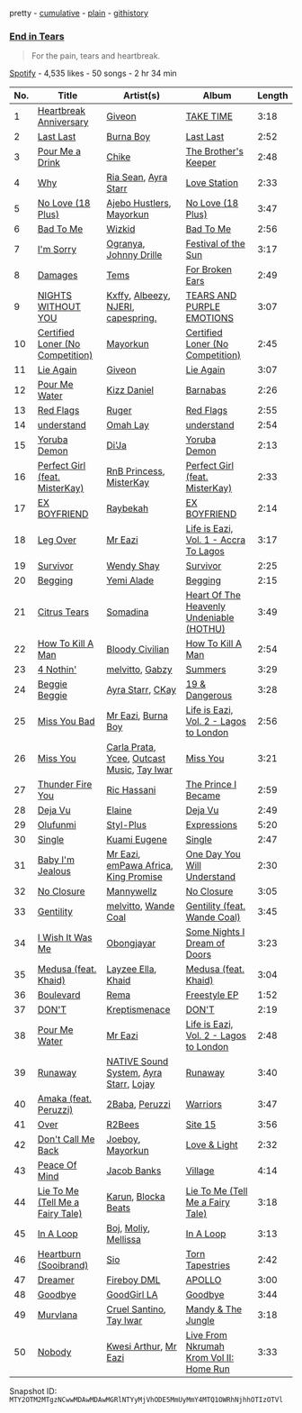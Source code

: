 pretty - [cumulative](/playlists/cumulative/37i9dQZF1DX16fznubzL23.md) - [plain](/playlists/plain/37i9dQZF1DX16fznubzL23) - [githistory](https://github.githistory.xyz/mackorone/spotify-playlist-archive/blob/main/playlists/plain/37i9dQZF1DX16fznubzL23)

### [End in Tears ](https://open.spotify.com/playlist/37i9dQZF1DX16fznubzL23)

> For the pain, tears and heartbreak.

[Spotify](https://open.spotify.com/user/spotify) - 4,535 likes - 50 songs - 2 hr 34 min

| No. | Title | Artist(s) | Album | Length |
|---|---|---|---|---|
| 1 | [Heartbreak Anniversary](https://open.spotify.com/track/3FAJ6O0NOHQV8Mc5Ri6ENp) | [Giveon](https://open.spotify.com/artist/4fxd5Ee7UefO4CUXgwJ7IP) | [TAKE TIME](https://open.spotify.com/album/1zHR48K6XtWYm6bhrw4J6C) | 3:18 |
| 2 | [Last Last](https://open.spotify.com/track/2PDgArI0p7UkeYgXWuqpmh) | [Burna Boy](https://open.spotify.com/artist/3wcj11K77LjEY1PkEazffa) | [Last Last](https://open.spotify.com/album/6aWJgsbvVPQR2HgPztf4qe) | 2:52 |
| 3 | [Pour Me a Drink](https://open.spotify.com/track/1ebcm76NK3TarOZBvBRz3P) | [Chike](https://open.spotify.com/artist/6zK1M4TcabpLQMNmmG2P0Q) | [The Brother's Keeper](https://open.spotify.com/album/0g7K5tuXiGzf5K6umuzCRX) | 2:48 |
| 4 | [Why](https://open.spotify.com/track/5RQqckPXO7WHwKN3I2tYla) | [Ria Sean](https://open.spotify.com/artist/41fhfR098MSw8CTCFcr1od), [Ayra Starr](https://open.spotify.com/artist/3ZpEKRjHaHANcpk10u6Ntq) | [Love Station](https://open.spotify.com/album/1fOg8C9IgkSOjJgLq7SGn9) | 2:33 |
| 5 | [No Love \(18 Plus\)](https://open.spotify.com/track/79OOvZE5uMhVJE6m2l0mPa) | [Ajebo Hustlers](https://open.spotify.com/artist/7oVwzvvrXEC8LbXhaNjTi4), [Mayorkun](https://open.spotify.com/artist/3DNCUaKdMZcMVJIS7yTskd) | [No Love \(18 Plus\)](https://open.spotify.com/album/0oyBl0Gt0gQGIjyUGssjX1) | 3:47 |
| 6 | [Bad To Me](https://open.spotify.com/track/2pUlBBWq8R10ylbBvZJV9j) | [Wizkid](https://open.spotify.com/artist/3tVQdUvClmAT7URs9V3rsp) | [Bad To Me](https://open.spotify.com/album/15hz0gTEdD5H9taOgDdrfJ) | 2:56 |
| 7 | [I'm Sorry](https://open.spotify.com/track/3wFPcby1G24MrJdfY18rqi) | [Ogranya](https://open.spotify.com/artist/2Y4GWlZVnj2QoLJb5r85of), [Johnny Drille](https://open.spotify.com/artist/4f8vvLN5Rt3WszqOqVR9e9) | [Festival of the Sun](https://open.spotify.com/album/4KBAvXtsBubhWTTdKy9lfD) | 3:17 |
| 8 | [Damages](https://open.spotify.com/track/3Xfwu3xtPqmJ4nM4jpBm8O) | [Tems](https://open.spotify.com/artist/687cZJR45JO7jhk1LHIbgq) | [For Broken Ears](https://open.spotify.com/album/2sU8ByeYc5BOBFNDr58CGV) | 2:49 |
| 9 | [NIGHTS WITHOUT YOU](https://open.spotify.com/track/3qQT9PyPFmLN1RjZ3GOabf) | [Kxffy](https://open.spotify.com/artist/25ri60pzSMYa2YOUZlumhB), [Albeezy](https://open.spotify.com/artist/6rGR0F8POeXk3rnuEKfa4L), [NJERI](https://open.spotify.com/artist/4fhFubSE551gSrnSWwAgaR), [capespring.](https://open.spotify.com/artist/2VF53usTu5Chbp1fmxjUeS) | [TEARS AND PURPLE EMOTIONS](https://open.spotify.com/album/5gtq2kLk7zAOBdtpufuMXz) | 3:07 |
| 10 | [Certified Loner \(No Competition\)](https://open.spotify.com/track/6NKuW3yaNXtloGw1RB8WUi) | [Mayorkun](https://open.spotify.com/artist/3DNCUaKdMZcMVJIS7yTskd) | [Certified Loner \(No Competition\)](https://open.spotify.com/album/09GvRfHYMZQKWza03GYJxz) | 2:45 |
| 11 | [Lie Again](https://open.spotify.com/track/6LL5S3DGrUJ6cZRuDefguP) | [Giveon](https://open.spotify.com/artist/4fxd5Ee7UefO4CUXgwJ7IP) | [Lie Again](https://open.spotify.com/album/11q4Tt1RzwrFzF2Vddc2yO) | 3:07 |
| 12 | [Pour Me Water](https://open.spotify.com/track/1DrfpnLvbwndPScRLwbUE0) | [Kizz Daniel](https://open.spotify.com/artist/1X6cBGnXpEpN7CmflLKmLV) | [Barnabas](https://open.spotify.com/album/0uk18xBtNopYpvMT1t7BCU) | 2:26 |
| 13 | [Red Flags](https://open.spotify.com/track/3DfHEgzFDF893oP7lZTGbb) | [Ruger](https://open.spotify.com/artist/0a1SidMjD8D6EHvJph4n2H) | [Red Flags](https://open.spotify.com/album/2GcVQ3E89aRrJgdRoe3IVz) | 2:55 |
| 14 | [understand](https://open.spotify.com/track/6teW0qt23aGnWhC0rSvtoz) | [Omah Lay](https://open.spotify.com/artist/5yOvAmpIR7hVxiS6Ls5DPO) | [understand](https://open.spotify.com/album/3gPckvEZDTVrXGXYMIh9VK) | 2:54 |
| 15 | [Yoruba Demon](https://open.spotify.com/track/24XUKCOaMqHJbVm350wGDD) | [Di'Ja](https://open.spotify.com/artist/6NPhzQsQKDigbNjJInGdCd) | [Yoruba Demon](https://open.spotify.com/album/4hJAQ68RUNCu6pb3mrWYc0) | 2:13 |
| 16 | [Perfect Girl \(feat\. MisterKay\)](https://open.spotify.com/track/02N7PICytyxQIB83WNtxC8) | [RnB Princess](https://open.spotify.com/artist/0QKFXBU0ZhrSCJIAsOIjgg), [MisterKay](https://open.spotify.com/artist/1rd2uaxe75DEeIz8AnlyLN) | [Perfect Girl \(feat\. MisterKay\)](https://open.spotify.com/album/10SAFauFQQneSjEe47W0hw) | 2:33 |
| 17 | [EX BOYFRIEND](https://open.spotify.com/track/3pcITc6cPAvj5JtOnXiB1X) | [Raybekah](https://open.spotify.com/artist/0SwPkNmxB2YGHWVJMI8kpW) | [EX BOYFRIEND](https://open.spotify.com/album/1OVZQ2AGHb6fQM0CFAviQq) | 2:14 |
| 18 | [Leg Over](https://open.spotify.com/track/51psaXOJAkOUdRQrp2Wjsa) | [Mr Eazi](https://open.spotify.com/artist/4TAoP0f9OuWZUesao43xUW) | [Life is Eazi, Vol\. 1 \- Accra To Lagos](https://open.spotify.com/album/0lkYUVhHWfdCp3vBgqitfU) | 3:17 |
| 19 | [Survivor](https://open.spotify.com/track/2FUyod5LVoX1JcgesHVfKk) | [Wendy Shay](https://open.spotify.com/artist/5yrRN6GxtTSHbcw7qxPg4S) | [Survivor](https://open.spotify.com/album/4dhy5PaAbgs0hloWYFWkmO) | 2:25 |
| 20 | [Begging](https://open.spotify.com/track/771tThfRECkaHjTKb6clZx) | [Yemi Alade](https://open.spotify.com/artist/7fKO99ryLDo8VocdtVvwZW) | [Begging](https://open.spotify.com/album/2YnH0BZHt58uxsgnnNeeYH) | 2:15 |
| 21 | [Citrus Tears](https://open.spotify.com/track/5T17angrfy3Gdmh4Y3aeQR) | [Somadina](https://open.spotify.com/artist/4C9EX8d2FnWMV2yQZqeG8U) | [Heart Of The Heavenly Undeniable \(HOTHU\)](https://open.spotify.com/album/198JrQy13MkMT65kWGoo59) | 3:49 |
| 22 | [How To Kill A Man](https://open.spotify.com/track/4SIOfdukGpJsd6hShkXyHb) | [Bloody Civilian](https://open.spotify.com/artist/59gzAeE63TMTxOdjU3Ew0K) | [How To Kill A Man](https://open.spotify.com/album/4tD2HpiRHHdgTJ3aPfebDo) | 2:54 |
| 23 | [4 Nothin'](https://open.spotify.com/track/2z3aAvPD98LnO2etDd5g12) | [melvitto](https://open.spotify.com/artist/4Xj0nxVO4r7PLEaw7LRiBa), [Gabzy](https://open.spotify.com/artist/2sEUjEtnqBphiYquoNfV62) | [Summers](https://open.spotify.com/album/4Lg9SI9ZEG7qDH1oPxJxVb) | 3:29 |
| 24 | [Beggie Beggie](https://open.spotify.com/track/6zublRIkZocboXucqc8hgB) | [Ayra Starr](https://open.spotify.com/artist/3ZpEKRjHaHANcpk10u6Ntq), [CKay](https://open.spotify.com/artist/048LktY5zMnakWq7PTtFrz) | [19 & Dangerous](https://open.spotify.com/album/0AjdvP8p42lwSzmN0PpwJv) | 3:28 |
| 25 | [Miss You Bad](https://open.spotify.com/track/54UrIc5qQRjX128jcvMKIT) | [Mr Eazi](https://open.spotify.com/artist/4TAoP0f9OuWZUesao43xUW), [Burna Boy](https://open.spotify.com/artist/3wcj11K77LjEY1PkEazffa) | [Life is Eazi, Vol\. 2 \- Lagos to London](https://open.spotify.com/album/76ONwEklilRE14yBV1e5td) | 2:56 |
| 26 | [Miss You](https://open.spotify.com/track/30PjTH4isfHAsIsa9lMVvh) | [Carla Prata](https://open.spotify.com/artist/7vWp4MLdsECG1Dmu5NDLRS), [Ycee](https://open.spotify.com/artist/5zqRdlPXeCIuxgaPimSKXj), [Outcast Music](https://open.spotify.com/artist/2uNmS44lGiSLAV7R7jjbbh), [Tay Iwar](https://open.spotify.com/artist/0iqznAW9pzZ7KOjx8aCMWo) | [Miss You](https://open.spotify.com/album/3mbeypjgiTtwcHZW7uaozL) | 3:21 |
| 27 | [Thunder Fire You](https://open.spotify.com/track/272R7WaDdI1Wol1PHgAwIZ) | [Ric Hassani](https://open.spotify.com/artist/5twTCOm58CXYCqCny4gYcQ) | [The Prince I Became](https://open.spotify.com/album/1ZFqA3I9luYn3JCzeUvkjB) | 2:59 |
| 28 | [Deja Vu](https://open.spotify.com/track/79df3H3WrJheCyH6b6ofYJ) | [Elaine](https://open.spotify.com/artist/5ZkuGe2wkDbeL8JmmhvMOx) | [Deja Vu](https://open.spotify.com/album/2ouodKGDJpiydGV62UyCEc) | 2:49 |
| 29 | [Olufunmi](https://open.spotify.com/track/2legF0L9V2l1LHsHl5QZWW) | [Styl\-Plus](https://open.spotify.com/artist/3WzoYG00RDcrAD5ZPAUmPy) | [Expressions](https://open.spotify.com/album/7AR95iSKAqvXoToRDbWQNX) | 5:20 |
| 30 | [Single](https://open.spotify.com/track/6N45YY6tHC0DNeAdXS43fe) | [Kuami Eugene](https://open.spotify.com/artist/0GGKrcPOlBkmBzQDf2Ogkl) | [Single](https://open.spotify.com/album/1yszAI0O53HKBjyrR8l2fi) | 2:47 |
| 31 | [Baby I'm Jealous](https://open.spotify.com/track/5lAOltJO0aw2FUP5Use4cD) | [Mr Eazi](https://open.spotify.com/artist/4TAoP0f9OuWZUesao43xUW), [emPawa Africa](https://open.spotify.com/artist/4lJlIZfH7NKzwWizTDuYmN), [King Promise](https://open.spotify.com/artist/4tIKaxUmpXzshok2yCnwdf) | [One Day You Will Understand](https://open.spotify.com/album/6Z22tsn1nyT9CmcTZa8ZEC) | 2:30 |
| 32 | [No Closure](https://open.spotify.com/track/4d8eyF77ZplwhOSj1rqink) | [Mannywellz](https://open.spotify.com/artist/3fP3g1UvspOUHoeT4QUoLL) | [No Closure](https://open.spotify.com/album/00zNoLWUcrXKUnstmShe6q) | 3:05 |
| 33 | [Gentility](https://open.spotify.com/track/3vXFxsPqMgw4SYP7fkWicM) | [melvitto](https://open.spotify.com/artist/4Xj0nxVO4r7PLEaw7LRiBa), [Wande Coal](https://open.spotify.com/artist/1fYVmAFB7sC7eDoF3mJXla) | [Gentility \(feat\. Wande Coal\)](https://open.spotify.com/album/6v8LdWReU2z42hUXe7VdMg) | 3:45 |
| 34 | [I Wish It Was Me](https://open.spotify.com/track/3ghmdRTijueJLRzswc779P) | [Obongjayar](https://open.spotify.com/artist/6l7R1jntPahGxwJt7Tky8h) | [Some Nights I Dream of Doors](https://open.spotify.com/album/4b5bbOFp8eUd5QxQJ6jFs3) | 3:23 |
| 35 | [Medusa \(feat\. Khaid\)](https://open.spotify.com/track/0iPj4DkNgyDLExLdgQrq9V) | [Layzee Ella](https://open.spotify.com/artist/5pvPu7OzfK3aKQaqKaEP4u), [Khaid](https://open.spotify.com/artist/2mM6BxFQCd6BHzW4W7VhQP) | [Medusa \(feat\. Khaid\)](https://open.spotify.com/album/6KE6wjvSKD5EFoVI0jlff5) | 3:04 |
| 36 | [Boulevard](https://open.spotify.com/track/6khF6tGGrGcsQIfA4LP7P0) | [Rema](https://open.spotify.com/artist/46pWGuE3dSwY3bMMXGBvVS) | [Freestyle EP](https://open.spotify.com/album/77S4lBoIMeZEYvtWBMH5DO) | 1:52 |
| 37 | [DON'T](https://open.spotify.com/track/5AzIXbjKdIR5NwLtQD4f48) | [Kreptismenace](https://open.spotify.com/artist/7hfJIAZM4bU4kqRHikQvOz) | [DON'T](https://open.spotify.com/album/2XU7xRMCtUUtgYhqRldvKT) | 2:19 |
| 38 | [Pour Me Water](https://open.spotify.com/track/1XIPyyGqBSU20i4gSagsLV) | [Mr Eazi](https://open.spotify.com/artist/4TAoP0f9OuWZUesao43xUW) | [Life is Eazi, Vol\. 2 \- Lagos to London](https://open.spotify.com/album/76ONwEklilRE14yBV1e5td) | 2:48 |
| 39 | [Runaway](https://open.spotify.com/track/4vHVukKtQOkJNX5TwjRaBm) | [NATIVE Sound System](https://open.spotify.com/artist/5Vug6iR3M9khAmBF8TL5fy), [Ayra Starr](https://open.spotify.com/artist/3ZpEKRjHaHANcpk10u6Ntq), [Lojay](https://open.spotify.com/artist/3ONGmday8YN8AkbsRk01iL) | [Runaway](https://open.spotify.com/album/2r1ln8Z5prTPO5qGQkBA4T) | 3:40 |
| 40 | [Amaka \(feat\. Peruzzi\)](https://open.spotify.com/track/2F5EpzUXZBX46ruU0muOx0) | [2Baba](https://open.spotify.com/artist/2n4DcAtRMvfyRX3ljeC8Kp), [Peruzzi](https://open.spotify.com/artist/5ywjxFhmhHGQBsK3DundNf) | [Warriors](https://open.spotify.com/album/5NqcaCfak06QPIY7gXFnsK) | 3:47 |
| 41 | [Over](https://open.spotify.com/track/22RZSNHtfaNLTz1rOeAe5B) | [R2Bees](https://open.spotify.com/artist/0LFsP7WPfu5inz9a1amcE4) | [Site 15](https://open.spotify.com/album/4uI60dVqyZ6pVU36oUb0j2) | 3:56 |
| 42 | [Don't Call Me Back](https://open.spotify.com/track/4THTRhTTIcqJFTfjMGNqhv) | [Joeboy](https://open.spotify.com/artist/1XavfPKBpNjkOfxHINlMHF), [Mayorkun](https://open.spotify.com/artist/3DNCUaKdMZcMVJIS7yTskd) | [Love & Light](https://open.spotify.com/album/5ycopkcsa3kPg1cbw9sDqu) | 2:32 |
| 43 | [Peace Of Mind](https://open.spotify.com/track/71cLwuw0yKKcKlHDiccxNn) | [Jacob Banks](https://open.spotify.com/artist/0AepkoQhYvkjEzzwIcGxdV) | [Village](https://open.spotify.com/album/2KxC2M0bVm5hrK3GgGMuV9) | 4:14 |
| 44 | [Lie To Me \(Tell Me a Fairy Tale\)](https://open.spotify.com/track/5uWY0KnnVk2EVeUsgsnOFW) | [Karun](https://open.spotify.com/artist/50bljU0VZtp2E7nAFRy5pC), [Blocka Beats](https://open.spotify.com/artist/7aQKaQoCPS9HOu4fOtJSEm) | [Lie To Me \(Tell Me a Fairy Tale\)](https://open.spotify.com/album/6LV9r0DgOvWCJj0j4kYbO4) | 3:18 |
| 45 | [In A Loop](https://open.spotify.com/track/1fwPHJhjIKSqOnbXVSEoF2) | [Boj](https://open.spotify.com/artist/4qYpTEJThZ8FC8KzyFrSWW), [Moliy](https://open.spotify.com/artist/2hVWBpjLW4Q7fboYz2pVYK), [Mellissa](https://open.spotify.com/artist/30OlnKlh10yCfIuAWBmBkW) | [In A Loop](https://open.spotify.com/album/4RNLtG8d1fQp2yUTiVBS9a) | 3:13 |
| 46 | [Heartburn \(Sooibrand\)](https://open.spotify.com/track/1rne9Xm5ZvMPpPFAL4uloN) | [Sio](https://open.spotify.com/artist/4hIQjO5iXCXx71iZBQQ1Jh) | [Torn Tapestries](https://open.spotify.com/album/5SsFVmvUK3BIib8Grc6ay1) | 2:42 |
| 47 | [Dreamer](https://open.spotify.com/track/4HxlXzXwDyhMqxUHCXYD79) | [Fireboy DML](https://open.spotify.com/artist/75VKfyoBlkmrJFDqo1o2VY) | [APOLLO](https://open.spotify.com/album/6HdrMYu33mRMYPEDB8MbPq) | 3:00 |
| 48 | [Goodbye](https://open.spotify.com/track/2GBVICsaRyuQ2RBmCXin9J) | [GoodGirl LA](https://open.spotify.com/artist/62HQP03xtoXexSY1Kp0cdS) | [Goodbye](https://open.spotify.com/album/7ghHUmv50N6eSegtCyCqnZ) | 3:44 |
| 49 | [Murvlana](https://open.spotify.com/track/0mTtZ8UbOySRQHkqaAA1CK) | [Cruel Santino](https://open.spotify.com/artist/15GgEOJiFyjQm4tZ4D7qih), [Tay Iwar](https://open.spotify.com/artist/0iqznAW9pzZ7KOjx8aCMWo) | [Mandy & The Jungle](https://open.spotify.com/album/4IMFZY59ree679oXQS36xM) | 3:18 |
| 50 | [Nobody](https://open.spotify.com/track/6YOFW94Vha0L3ph7GvT10e) | [Kwesi Arthur](https://open.spotify.com/artist/52iM1kP5BpnLypZ0VtrpyY), [Mr Eazi](https://open.spotify.com/artist/4TAoP0f9OuWZUesao43xUW) | [Live From Nkrumah Krom Vol II: Home Run](https://open.spotify.com/album/2Vh06g2sKNucQUAJbUqSTh) | 3:33 |

Snapshot ID: `MTY2OTM2MTgzNCwwMDAwMDAwMGRlNTYyMjVhODE5MmUyMmY4MTQ1OWRhNjhhOTIzOTVl`

